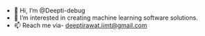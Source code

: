 - 👋 Hi, I’m @Deepti-debug
- 👀 I’m interested in creating machine learning software solutions. 
- 📫 Reach me via- deeptirawat.iimt@gmail.com

<!---
Deepti-debug/Deepti-debug is a ✨ special ✨ repository because its `README.md` (this file) appears on your GitHub profile.
You can click the Preview link to take a look at your changes.
--->

